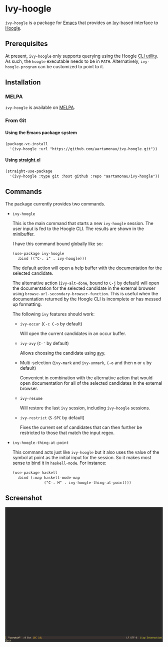# Ivy-hoogle

`ivy-hoogle` is a package for [Emacs][emacs] that provides an
[Ivy][swiper]-based interface to [Hoogle][hoogle].

[emacs]: https://www.gnu.org/software/emacs/
[swiper]: https://oremacs.com/swiper/
[hoogle]: https://github.com/ndmitchell/hoogle/

## Prerequisites

At present, `ivy-hoogle` only supports querying using the Hoogle [CLI
utility][hoogle-cli]. As such, the `hoogle` executable needs to be in
`PATH`. Alternatively, `ivy-hoogle-program` can be customized to point to it.

[hoogle-cli]: https://github.com/ndmitchell/hoogle#command-line-version

## Installation

### MELPA

`ivy-hoogle` is available on [MELPA][melpa].

[melpa]: https://melpa.org/#/getting-started

### From Git

#### Using the Emacs package system

```elisp
(package-vc-install
  '(ivy-hoogle :url "https://github.com/aartamonau/ivy-hoogle.git"))
```

#### Using [straight.el][straight]

```elisp
(straight-use-package
  '(ivy-hoogle :type git :host github :repo "aartamonau/ivy-hoogle"))
```

[straight]: https://github.com/radian-software/straight.el

## Commands

The package currently provides two commands.

 -   `ivy-hoogle`

     This is the main command that starts a new `ivy-hoogle` session. The user
     input is fed to the Hoogle CLI. The results are shown in the minibuffer.

     I have this command bound globally like so:

     ```elisp
     (use-package ivy-hoogle
       :bind (("C-. i" . ivy-hoogle)))
     ```

     The default action will open a help buffer with the documentation for the
     selected candidate.

     The alternative action (`ivy-alt-done`, bound to `C-j` by default) will
     open the documentation for the selected candidate in the external browser
     using `browse-url-secondary-browser-function`. This is useful when the
     documentation returned by the Hoogle CLI is incomplete or has messed up
     formatting.

     The following `ivy` features should work:

     *   `ivy-occur` (`C-c C-o` by default)

         Will open the current candidates in an occur buffer.

     *   `ivy-avy` (`C-'` by default)

         Allows choosing the candidate using [avy][avy].

     *   Multi-selection (`ivy-mark` and `ivy-unmark`, `C-o` and then `m` or
         `u` by default)

         Convenient in combination with the alternative action that would open
         documentation for all of the selected candidates in the external
         browser.

     *   `ivy-resume`

         Will restore the last `ivy` session, including `ivy-hoogle` sessions.

     *   `ivy-restrict` (`S-SPC` by default)

         Fixes the current set of candidates that can then further be
         restricted to those that match the input regex.

 -   `ivy-hoogle-thing-at-point`

     This command acts just like `ivy-hoogle` but it also uses the value of
     the symbol at point as the initial input for the session. So it makes
     most sense to bind it in `haskell-mode`. For instance:

     ```elisp
     (use-package haskell
       :bind (:map haskell-mode-map
                   ("C-. H" . ivy-hoogle-thing-at-point)))
     ```

[avy]: https://github.com/abo-abo/avy

## Screenshot

![](screen.png)
